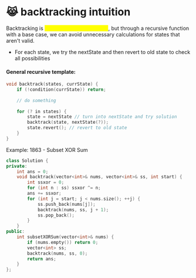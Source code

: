 # 😹 backtracking intuition

Backtracking is <mark style="color:yellow;">quite similar to brute force</mark>, but through a recursive function with a base case, we can avoid unnecessary calculations for states that aren't valid. &#x20;

* For each state, we try the nextState and then revert to old state to check all possibilities

#### General recursive template:

```cpp
void backtrack(states, currState) {
    if (!condition(currState)) return; 
    
    // do something
    
    for (? in states) {
        state = nextState // turn into nextState and try solution
        backtrack(state, nextState(?));
        state.revert(); // revert to old state
    }
}
```

Example: 1863 - Subset XOR Sum

```cpp
class Solution {
private: 
    int ans = 0; 
    void backtrack(vector<int>& nums, vector<int>& ss, int start) {
        int ssxor = 0;
        for (int n : ss) ssxor ^= n;
        ans += ssxor;
        for (int j = start; j < nums.size(); ++j) {
            ss.push_back(nums[j]);
            backtrack(nums, ss, j + 1);
            ss.pop_back();
        }
    }
public:
    int subsetXORSum(vector<int>& nums) {
        if (nums.empty()) return 0;
        vector<int> ss;
        backtrack(nums, ss, 0);
        return ans;
    }
};
```
